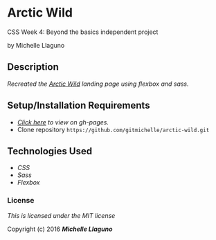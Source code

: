 # Arctic Wild

CSS Week 4: Beyond the basics independent project

by Michelle Llaguno

## Description

_Recreated the [Arctic Wild](http://arcticwild.com/) landing page using flexbox and sass._

## Setup/Installation Requirements

* _[Click here](https://gitmichelle.github.io/arctic-wild/) to view on gh-pages._
* Clone repository `https://github.com/gitmichelle/arctic-wild.git`


## Technologies Used

* _CSS_
* _Sass_
* _Flexbox_

### License

*This is licensed under the MIT license*

Copyright (c) 2016 **_Michelle Llaguno_**
